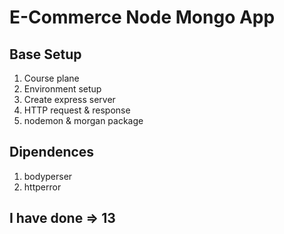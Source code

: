 # E-Commerce Node Mongo App

## Base Setup


1. Course plane
2. Environment setup
3. Create express server
4. HTTP request & response
5. nodemon & morgan package



## Dipendences
1. bodyperser
2. httperror


## I have done => 13
